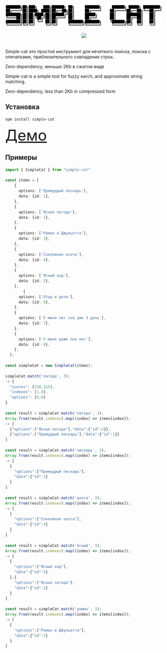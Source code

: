 <div align="center">
  <img src="https://github.com/MaratBektemirov/simple-cat/raw/master/logo.png" width="500" height="69">
  <br>
  <br>
	<a href="https://badge.fury.io/js/simple-cat">
		<img src="https://badge.fury.io/js/simple-cat.svg">
	</a>
  <br>
  <br>
</div>

Simple-cat это простой инструмент для нечеткого поиска, поиска с опечатками, приблизительного совпадения строк.

Zero-dependency, меньше 2Kb в сжатом виде

Simple-cat is a simple tool for fuzzy earch, and approximate string matching.

Zero-dependency, less than 2Kb in compressed form

## Установка

```
npm install simple-cat
```

<font size = 7>[Демо](https://maratbektemirov.github.io/simple-cat/)</font>

## Примеры
```typescript
import { SimpleCat } from "simple-cat"

const items = [
    {
      options: ['Премудрый пескарь'],
      data: {id: 1},
    },
    {
      options: ['Ясная погода'],
      data: {id: 2},
    },
    {
      options: ['Ромео и Джульетта'],
      data: {id: 3},
    },
    {
      options: ['Соколиная охота'],
      data: {id: 4},
    },
    {
      options: ['Ясный код'],
      data: {id: 5},
    },
        {
      options: ['Отцы и дети'],
      data: {id: 6},
    },
    {
      options: ['У меня нет сна уже 3 день'],
      data: {id: 7},
    },
    {
      options: ['У меня даже пня нет'],
      data: {id: 8},
    },
  ];

const simpleCat = new SimpleCat(items);

simpleCat.match('пагода', 3);
-> {
  "scores": [230,125],
  "indexes": [1,0],
  "options": [0,0]
}

const result = simpleCat.match('пагода', 3);
Array.from(result.indexes).map((index) => items[index]);
-> [
  {"options":["Ясная погода"],"data":{"id":2}},
  {"options":["Премудрый пескарь"],"data":{"id":1}}
]

const result = simpleCat.match('пискарь', 3);
Array.from(result.indexes).map((index) => items[index]);
-> [
  {
    "options":["Премудрый пескарь"],
    "data":{"id":1}
  }
]

const result = simpleCat.match('ахота', 3);
Array.from(result.indexes).map((index) => items[index]);
-> [
  {
    "options":["Соколиная охота"],
    "data":{"id":4}
  }
]

const result = simpleCat.match('ясный', 3);
Array.from(result.indexes).map((index) => items[index]);
-> [
  {
    "options":["Ясный код"],
    "data":{"id":5}
  },{
    "options":["Ясная погода"],
    "data":{"id":2}
  }
]

const result = simpleCat.match('ромио', 3);
Array.from(result.indexes).map((index) => items[index]);
-> [
  {
    "options":["Ромео и Джульетта"],
    "data":{"id":3}
  }
]
```